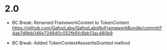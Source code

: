 # 2.0

- BC Break: Renamed FrameworkContext to TokenContext
  https://github.com/QafooLabs/QafooLabsNoFrameworkBundle/commit/f4ab7d9bb046e724840c052fb5fc6bb13ac480b9

- BC Break: Added TokenContext#assertIsGranted method
